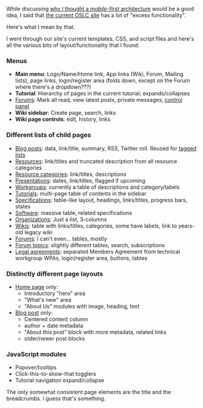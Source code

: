 While discussing [why I thought a *mobile-first* architecture](./mobile-first.html) would be a good idea, I said that [the current OSLC site](http://open-services.net) has a lot of "excess functionality".

Here's what I mean by that.

I went through our site's current templates, CSS, and script files and here's all the various bits of layout/functionality that I found:


### Menus

- **Main menu**: Logo/Name/Home link, App links (Wiki, Forum, Mailing lists), page links, login/register area (folds down, except on the Forum where there's a dropdown???)
- **Tutorial**: Hierarchy of pages in the current tutorial; expands/collapses
- [Forums](http://open-services.net/forums/): Mark all read, view latest posts, private messages, [control panel](http://open-services.net/forums/member/profile/)
- **Wiki sidebar**: Create page, search, links
- **Wiki page controls**: edit, history, links

### Different lists of child pages

- [Blog posts](http://open-services.net/blog/): data, link/title, summary, RSS, Twitter roll. Reused for [tagged lists](http://open-services.net/blog/tag/community/)
- [Resources](http://open-services.net/resources/): link/titles and truncated description from all resource categories
- [Resource categories](http://open-services.net/resources/videos/): link/titles, descriptions
- [Presentations](http://open-services.net/resources/presentations/): dates, link/titles, flagged if upcoming
- [Workgroups](http://open-services.net/workgroups/): currently a table of descriptions and category/labels
- [Tutorials](http://open-services.net/resources/tutorials/integrating-products-with-oslc/): multi-page table of contents in the sidebar
- [Specifications](http://open-services.net/specifications/): table-like layout, headings, links/titles, progress bars, states
- [Software](http://open-services.net/software/): massive table, related specifications
- [Organizations](http://open-services.net/organizations/): Just a list, 3-columns
- [Wikis](http://open-services.net/wiki/): table with links/titles, categories, some have labels, link to years-old legacy wiki
- [Forums](http://open-services.net/forums/): I can't even&hellip; tables, mostly
- [Forum topics](http://open-services.net/forums/viewforum/19/): slightly different tables, search, subscriptions
- [Legal agreements](http://open-services.net/legal-agreements/): separated Members Agreement from technical workgroup WPAs, login/register area, buttons, tables


### Distinctly different page layouts

- [Home page](http://open-services.net/) only:
    - Introductory "hero" area
    - "What's new" area
    - "About Us" modules with image, heading, text
- [Blog post](http://open-services.net/blog/dont-get-stressed-talking-about-integrations/) only:
    - Centered content column
    - author + date metadata
    - "About this post" block with more metadata, related links
    - older/newer post blocks


### JavaScript modules

- Popover/tooltips
- Click-this-to-show-that togglers
- Tutorial navigation expand/collapse



The only somewhat consistent page elements are the title and the breadcrumbs. I guess that's something.